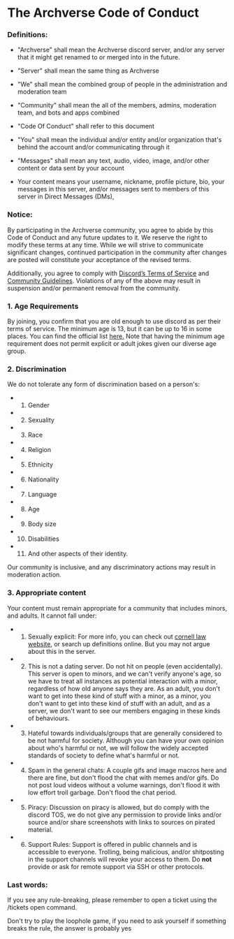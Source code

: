 # The Archverse Code of Conduct

### Definitions:

- "Archverse" shall mean the Archverse discord server, and/or any server that it might get renamed to or merged into in
the future.

- "Server" shall mean the same thing as Archverse

- "We" shall mean the combined group of people in the administration and moderation team

- "Community" shall mean the all of the members, admins, moderation team, and bots and apps combined

- "Code Of Conduct" shall refer to this document

- "You" shall mean the individual and/or entity and/or organization that's behind the account and/or communicating
  through it

- "Messages" shall mean any text, audio, video, image, and/or other content or data sent by your account

- Your content means your username, nickname, profile picture, bio, your messages in this server, and/or messages sent to
  members of this server in Direct Messages (DMs), 

### Notice:
By participating in the Archverse community, you agree to abide by this Code of Conduct and any future updates to it. We
reserve the right to modify these terms at any time. While we will strive to communicate significant changes, continued
participation in the community after changes are posted will constitute your acceptance of the revised terms.

Additionally, you agree to comply with [Discord’s Terms of Service](https://discord.com/terms) and [Community
Guidelines](https://discord.com/guidelines). Violations of any of the above may result in suspension and/or permanent
removal from the community.

### 1. Age Requirements

By joining, you confirm that you are old enough to use discord as per their terms of service. The minimum age is 13, but
it can be up to 16 in some places. You can find the official list
[here.](https://support.discord.com/hc/en-us/articles/360040724612-Why-is-Discord-asking-for-my-birthday) Note that
having the minimum age requirement does not permit explicit or adult jokes given our diverse age group.

### 2. Discrimination

We do not tolerate any form of discrimination based on a person's:

- 1. Gender
- 2. Sexuality
- 3. Race
- 4. Religion
- 5. Ethnicity
- 6. Nationality
- 7. Language
- 8. Age
- 9. Body size
- 10. Disabilities
- 11. And other aspects of their identity.

Our community is inclusive, and any discriminatory actions may result in moderation action.

### 3. Appropriate content

Your content must remain appropriate for a community that includes minors, and adults. It cannot fall under:

- 1) Sexually explicit: For more info, you can check out [cornell law
  website](https://www.law.cornell.edu/uscode/text/18/2256), or search up definitions online. But you may not argue
  about this in the server.

- 2) This is not a dating server. Do not hit on people (even accidentally). This server is open to minors, and we can't
  verify anyone's age, so we have to treat all instances as potential interaction with a minor, regardless of how old
  anyone says they are. As an adult, you don't want to get into these kind of stuff with a minor, as a minor, you don't
  want to get into these kind of stuff with an adult, and as a server, we don't want to see our members engaging in
  these kinds of behaviours.

- 3) Hateful towards individuals/groups that are generally considered to be not harmful for society. Although you can
     have your own opinion about who's harmful or not, we will follow the widely accepted standards of society to define
     what's harmful or not.

- 4) Spam in the general chats: A couple gifs and image macros here and there are fine, but don't flood the chat with
  memes and/or gifs. Do not post loud videos without a volume warnings, don't flood it with low effort troll garbage.
  Don't flood the chat period.

- 5) Piracy: Discussion on piracy is allowed, but do comply with the discord TOS, we do not give any permission to
  provide links and/or source and/or share screenshots with links to sources on pirated material.

- 6) Support Rules: Support is offered in public channels and is accessible to everyone. Trolling, being malicious,
  and/or shitposting in the support channels will revoke your access to them. Do **not** provide or ask for remote
  support via SSH or other protocols.

### Last words:

If you see any rule-breaking, please remember to open a ticket using the /tickets open command.

Don't try to play the loophole game, if you need to ask yourself if something breaks the rule, the answer is probably yes

<!-- this is never gonna render in the readme, so here i go: -->
<!-- made with love, written in neovim, neovim is based btw -->
<!-- pretty please don't remove this -->
